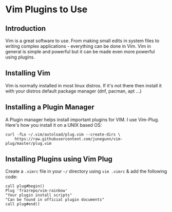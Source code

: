 # Vim Plugins to Use


## Introduction
Vim is a great software to use. From making small edits in system files to writing complex applications - everything can be done in Vim. Vim in general is simple and powerful but it can be made even more powerful using plugins.

## Installing Vim
Vim is normally installed in most linux distros. If it's not there then install it with your distros default package manager (dnf, pacman, apt ...)

## Installing a Plugin Manager
A Plugin manager helps install important plugins for VIM. I use Vim-Plug. Here's how you install it on a UNIX based OS:

```
curl -fLo ~/.vim/autoload/plug.vim --create-dirs \
    https://raw.githubusercontent.com/junegunn/vim-plug/master/plug.vim
```

## Installing Plugins using Vim Plug
Create a `.vimrc` file in your `~/` directory using `vim .vimrc` & add the following code:

```
call plug#begin()
Plug 'frazrepo/vim-rainbow'
"Your plugin install scripts"
"Can be found in official plugin documents"
call plug#end()
```

